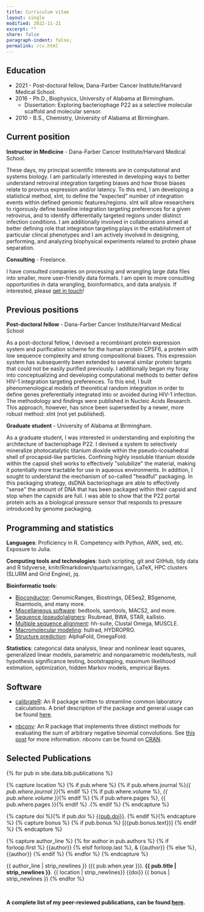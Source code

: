 ```yaml
---
title: Curriculum vitae
layout: single
modified: 2022-11-21
excerpt: ""
share: false
paragraph-indent: false;
permalink: /cv.html
---
```


## <i class="fas fa-graduation-cap"></i> Education

  - 2021 - Post-doctoral fellow, Dana-Farber Cancer Institute/Harvard Medical School.
  - 2016 - Ph.D., Biophysics, University of Alabama at Birmingham.
      - Dissertation: Exploring bacteriophage P22 as a selective molecular scaffold and molecular sensor.
  - 2010 - B.S., Chemistry, University of Alabama at Birmingham.

## <i class="fas fa-user-astronaut"></i> Current position

**Instructor in Medicine** - Dana-Farber Cancer Institute/Harvard Medical School.

These days, my principal scientific interests are in computational and systems biology. I am particularly interested in developing ways to better understand retroviral integration targeting biases and how those biases relate to provirus expression and/or latency. To this end, I am developing a statistical method, xInt, to define the "expected" number of integration events within defined genomic features/regions. xInt will allow researchers to rigorously define baseline integration targeting preferences for a given retrovirus, and to identify differentially targeted regions under distinct infection conditions. I am additionally involved in collaborations aimed at better defining role that integration targeting plays in the establishment of particular clincal phenotypes and I am actively involved in designing, performing, and analyzing biophysical experiments related to protein phase separation.


**Consulting** - Freelance.

I have consulted companies on processing and wrangling large data files into smaller, more user-friendly data formats. I am open to more consulting opportunities in data wrangling, bioinformatics, and data analysis. If interested, please [get in touch](mailto:gregoryjbedwell@gmail.com)!


## <i class="fas fa-map-marker-alt"></i> Previous positions

**Post-doctoral fellow** - Dana-Farber Cancer Institute/Harvard Medical School

As a post-doctoral fellow, I devised a recombinant protein expression system and purification scheme for the human protein CPSF6, a protein with low sequence complexity and strong compositional biases. This expression system has subsequently been extended to several similar protein targets that could not be easily purified previously. I additionally began my foray into conceptualizing and developing computational methods to better define HIV-1 integration targeting preferences. To this end, I built phenomenological models of theoretical random integration in order to define genes preferentially integrated into or avoided during HIV-1 infection. The methodology and findings were published in Nucleic Acids Research. This approach, however, has since been superseded by a newer, more robust method: xInt (not yet published).

**Graduate student** - University of Alabama at Birmingham.

As a graduate student, I was interested in understanding and exploiting the architecture of bacteriophage P22. I devised a system to selectively mineralize photocatalytic titanium dioxide within the pseudo-icosahedral shell of procapsid-like particles. Confining highly insoluble titanium dioxide within the capsid shell works to effectively "solubilize" the material, making it potentially more tractable for use in aqueous environments. In addition, I sought to understand the mechanism of so-called "headful" packaging. In this packaging strategy, dsDNA bacteriophage are able to effectively "sense" the amount of DNA that has been packaged within their capsid and stop when the capsids are full. I was able to show that the P22 portal protein acts as a biological pressure sensor that responds to pressure introduced by genome packaging.


## <i class="fas fa-chart-bar"></i> Programming and statistics

**Languages**: Proficiency in R. Competency with Python, AWK, sed, etc. Exposure to Julia.

**Computing tools and technologies**: bash scripting, git and GitHub, tidy data and R tidyverse, knitr/Rmarkdown/quarto/xaringan, LaTeX, HPC clusters (SLURM and Grid Engine), jq.

**Bioinformatic tools**: 
  - <u>Bioconductor</u>: GenomicRanges, Biostrings, DESeq2, BSgenome, Rsamtools, and many more. 
  - <u>Miscellaneous software</u>: bedtools, samtools, MACS2, and more. 
  - <u>Sequence (pseudo)aligners</u>: Rsubread, BWA, STAR, kallisto.
  - <u>Multiple sequence alignment</u>: hh-suite, Clustal Omega, MUSCLE.
  - <u>Macromolecular modeling</u>: hullrad, HYDROPRO.
  - <u>Structure prediction</u>: AlphaFold, OmegaFold.

**Statistics**: categorical data analysis, linear and nonlinear least squares, generalized linear models, parametric and nonparametric models/tests, null hypothesis significance testing, bootstrapping, maximum likelihood estimation, optimization, hidden Markov models, empirical Bayes.


## <i class="fas fa-code"></i> Software

- [calibrateR](https://github.com/gbedwell/calibrateR): An R package written to streamline common laboratory calculations. A brief description of the package and general usage can be found [here](https://gbedwell.github.io/calibrateR/).

- [nbconv](https://github.com/gbedwell/nbconv): An R package that implements three distinct methods for evaluating the sum of arbitrary negative binomial convolutions. See [this post](https://gbedwell.github.io/nb-convolutions/) for more information. nbconv can be found on [CRAN](https://cran.r-project.org/web/packages/nbconv/index.html).


## <i class="fas fa-align-left"></i> Selected Publications

{% for pub in site.data.bib.publications %}

{% capture location %}
{% if pub.where %}
{% if pub.where.journal %}_{{ pub.where.journal }}_{% endif %}
{% if pub.where.volume %}, _{{ pub.where.volume }}_{% endif %}
{% if pub.where.pages %}, {{ pub.where.pages }}{% endif %}
.{% endif %}
{% endcapture %}

{% capture doi %}{% if pub.doi %} [{{pub.doi}}](http://doi.org/{{pub.doi}}). {% endif %}{% endcapture %}
{% capture bonus %}
{% if pub.bonus %}
[{{pub.bonus.text}}]
{% endif %}
{% endcapture %}

{% capture author_line %}
{% for author in pub.authors %}
{% if forloop.first %} {{author}}
{% elsif forloop.last %}, & {{author}}
{% else %}, {{author}}
{% endif %}
{% endfor %}
{% endcapture %}

{{ author_line | strip_newlines }} ({{ pub.when.year }}). **{{ pub.title | strip_newlines }}**. {{ location | strip_newlines}} {{doi}} {{ bonus  | strip_newlines }}
{% endfor %}

<br>

**A complete list of my peer-reviewed publications, can be found [here](https://pubmed.ncbi.nlm.nih.gov/?term=%28Bedwell+GJ+AND+Prevelige+PE%29+OR+%28Bedwell+GJ+AND+Engelman%29+OR+%28Bedwell+GJ+AND+Schneider%29+OR+%28Bedwell+GJ+AND+Saad%29+OR+%28Bedwell+GJ+AND+Bedwell+DM%29).**



